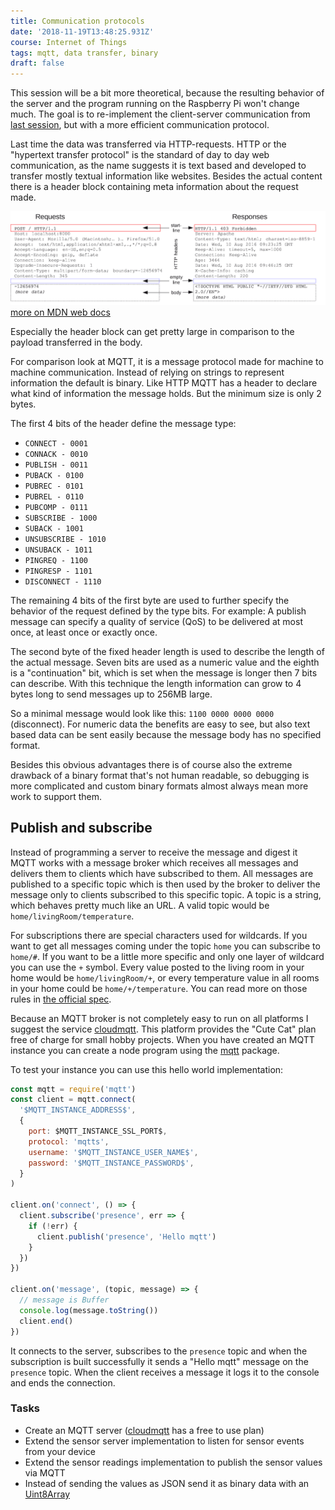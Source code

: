 ```yaml
---
title: Communication protocols
date: '2018-11-19T13:48:25.931Z'
course: Internet of Things
tags: mqtt, data transfer, binary
draft: false
---
```


This session will be a bit more theoretical, because the resulting behavior of
the server and the program running on the Raspberry Pi won't change much. The
goal is to re-implement the client-server communication from
[last session](https://kalleott.de/iot/reading-sensors), but with a more
efficient communication protocol.

Last time the data was transferred via HTTP-requests. HTTP or the "hypertext
transfer protocol" is the standard of day to day web communication, as the name
suggests it is text based and developed to transfer mostly textual information
like websites. Besides the actual content there is a header block containing
meta information about the request made.

![http message example](./http-message-example.png)
[more on MDN web docs](https://developer.mozilla.org/en-US/docs/Web/HTTP/Messages)

Especially the header block can get pretty large in comparison to the payload
transferred in the body.

For comparison look at MQTT, it is a message protocol made for machine to
machine communication. Instead of relying on strings to represent information
the default is binary. Like HTTP MQTT has a header to declare what kind of
information the message holds. But the minimum size is only 2 bytes.

The first 4 bits of the header define the message type:

- `CONNECT - 0001`
- `CONNACK - 0010`
- `PUBLISH - 0011`
- `PUBACK - 0100`
- `PUBREC - 0101`
- `PUBREL - 0110`
- `PUBCOMP - 0111`
- `SUBSCRIBE - 1000`
- `SUBACK - 1001`
- `UNSUBSCRIBE - 1010`
- `UNSUBACK - 1011`
- `PINGREQ - 1100`
- `PINGRESP - 1101`
- `DISCONNECT - 1110`

The remaining 4 bits of the first byte are used to further specify the behavior
of the request defined by the type bits. For example: A publish message can
specify a quality of service (QoS) to be delivered at most once, at least once
or exactly once.

The second byte of the fixed header length is used to describe the length of the
actual message. Seven bits are used as a numeric value and the eighth is a
"continuation" bit, which is set when the message is longer then 7 bits can
describe. With this technique the length information can grow to 4 bytes long to
send messages up to 256MB large.

So a minimal message would look like this: `1100 0000 0000 0000` (disconnect).
For numeric data the benefits are easy to see, but also text based data can be
sent easily because the message body has no specified format.

Besides this obvious advantages there is of course also the extreme drawback of
a binary format that's not human readable, so debugging is more complicated and
custom binary formats almost always mean more work to support them.

## Publish and subscribe

Instead of programming a server to receive the message and digest it MQTT works
with a message broker which receives all messages and delivers them to clients
which have subscribed to them. All messages are published to a specific topic
which is then used by the broker to deliver the message only to clients
subscribed to this specific topic. A topic is a string, which behaves pretty
much like an URL. A valid topic would be `home/livingRoom/temperature`.

For subscriptions there are special characters used for wildcards. If you want
to get all messages coming under the topic `home` you can subscribe to `home/#`.
If you want to be a little more specific and only one layer of wildcard you can
use the `+` symbol. Every value posted to the living room in your home would be
`home/livingRoom/+`, or every temperature value in all rooms in your home could
be `home/+/temperature`. You can read more on those rules in
[the official spec](http://docs.oasis-open.org/mqtt/mqtt/v3.1.1/csprd02/mqtt-v3.1.1-csprd02.html#_Ref374621403).

Because an MQTT broker is not completely easy to run on all platforms I suggest
the service [cloudmqtt](https://www.cloudmqtt.com). This platform provides the
"Cute Cat" plan free of charge for small hobby projects. When you have created
an MQTT instance you can create a node program using the
[mqtt](https://www.npmjs.com/package/mqtt) package.

To test your instance you can use this hello world implementation:

```js
const mqtt = require('mqtt')
const client = mqtt.connect(
  '$MQTT_INSTANCE_ADDRESS$',
  {
    port: $MQTT_INSTANCE_SSL_PORT$,
    protocol: 'mqtts',
    username: '$MQTT_INSTANCE_USER_NAME$',
    password: '$MQTT_INSTANCE_PASSWORD$',
  }
)

client.on('connect', () => {
  client.subscribe('presence', err => {
    if (!err) {
      client.publish('presence', 'Hello mqtt')
    }
  })
})

client.on('message', (topic, message) => {
  // message is Buffer
  console.log(message.toString())
  client.end()
})
```

It connects to the server, subscribes to the `presence` topic and when the
subscription is built successfully it sends a "Hello mqtt" message on the
`presence` topic. When the client receives a message it logs it to the console
and ends the connection.

### Tasks

- Create an MQTT server ([cloudmqtt](https://www.cloudmqtt.com) has a free to
  use plan)
- Extend the sensor server implementation to listen for sensor events from your
  device
- Extend the sensor readings implementation to publish the sensor values via
  MQTT
- Instead of sending the values as JSON send it as binary data with an
  [Uint8Array](https://developer.mozilla.org/en-US/docs/Web/JavaScript/Reference/Global_Objects/Uint8Array)
